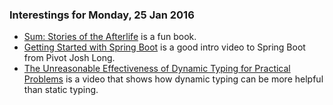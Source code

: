 ### Interestings for Monday, 25 Jan 2016
- [Sum: Stories of the Afterlife](https://en.wikipedia.org/wiki/Sum:_Forty_Tales_from_the_Afterlives) is a fun book.
- [Getting Started with Spring Boot](https://www.youtube.com/watch?v=sbPSjI4tt10) is a good intro video to Spring Boot from Pivot Josh Long.
- [The Unreasonable Effectiveness of Dynamic Typing for Practical Problems](https://vimeo.com/74354480) is a video that shows how dynamic typing can be more helpful than static typing.
